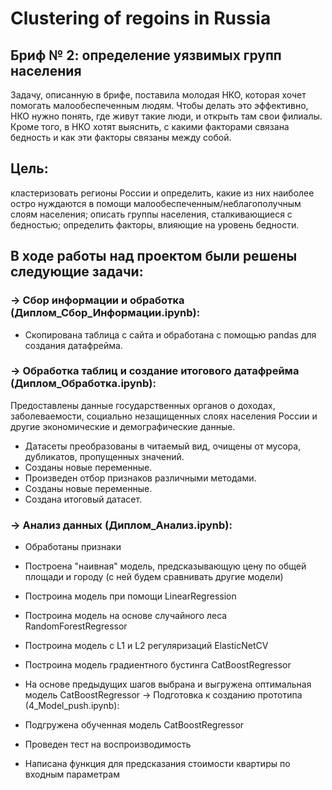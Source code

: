 # Clustering of regoins in Russia
## Бриф № 2: определение уязвимых групп населения
Задачу, описанную в брифе, поставила молодая НКО, которая хочет помогать малообеспеченным людям. Чтобы делать это эффективно, НКО нужно понять, где живут такие люди, и открыть там свои филиалы.
Кроме того, в НКО хотят выяснить, с какими факторами связана бедность и как эти факторы связаны между собой.
## Цель:
кластеризовать регионы России и определить, какие из них наиболее остро нуждаются в помощи малообеспеченным/неблагополучным слоям населения;
описать группы населения, сталкивающиеся с бедностью;
определить факторы, влияющие на уровень бедности.

## В ходе работы над проектом были решены следующие задачи:

### → Сбор информации и обработка (Диплом_Сбор_Информации.ipynb):
* Скопирована таблица с сайта и обработана с помощью pandas для создания датафрейма.

### → Обработка таблиц и создание итогового датафрейма (Диплом_Обработка.ipynb):
Предоставлены данные государственных органов о доходах, заболеваемости, социально незащищенных слоях населения России и другие экономические и демографические данные.
* Датасеты преобразованы в читаемый вид, очищены от мусора, дубликатов, пропущенных значений.
* Созданы новые переменные.
* Произведен отбор признаков различными методами.
* Созданы новые переменные.
* Создана итоговый датасет.

### → Анализ данных (Диплом_Анализ.ipynb):
* Обработаны признаки
* Построена "наивная" модель, предсказывающую цену по общей площади и городу (с ней будем сравнивать другие модели)
* Построина модель при помощи LinearRegression
* Построина модель на основе случайного леса RandomForestRegressor
* Построина модель с L1 и L2 регуляризаций ElasticNetCV
* Построина модель градиентного бустинга CatBoostRegressor
* На основе предыдущих шагов выбрана и выгружена оптимальная модель CatBoostRegressor
→ Подготовка к созданию прототипа (4_Model_push.ipynb):

* Подгружена обученная модель CatBoostRegressor
* Проведен тест на воспроизводимость
* Написана функция для предсказания стоимости квартиры по входным параметрам
